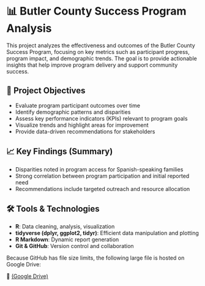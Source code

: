 # 📊 Butler County Success Program Analysis

This project analyzes the effectiveness and outcomes of the Butler County Success Program, focusing on key metrics such as participant progress, program impact, and demographic trends. The goal is to provide actionable insights that help improve program delivery and support community success.

## 🎯 Project Objectives

- Evaluate program participant outcomes over time
- Identify demographic patterns and disparities
- Assess key performance indicators (KPIs) relevant to program goals
- Visualize trends and highlight areas for improvement
- Provide data-driven recommendations for stakeholders

## 📈 Key Findings (Summary)

- Disparities noted in program access for Spanish-speaking families
- Strong correlation between program participation and initial reported need
- Recommendations include targeted outreach and resource allocation

## 🛠️ Tools & Technologies

- **R**: Data cleaning, analysis, visualization
- **tidyverse (dplyr, ggplot2, tidyr)**: Efficient data manipulation and plotting
- **R Markdown**: Dynamic report generation
- **Git & GitHub**: Version control and collaboration


Because GitHub has file size limits, the following large file is hosted on Google Drive:

📂 [(Google Drive)](https://drive.google.com/drive/folders/1FD1gJiCKDUQI1VBadFKGQuVUZazVObik?usp=drive_link)
